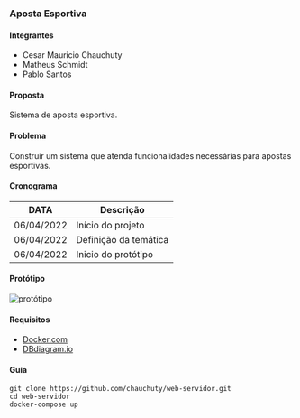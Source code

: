 ### Aposta Esportiva

#### Integrantes
- Cesar Mauricio Chauchuty
- Matheus Schmidt
- Pablo Santos

#### Proposta
Sistema de aposta esportiva.

#### Problema
Construir um sistema que atenda funcionalidades necessárias para apostas esportivas.

#### Cronograma

| DATA       |             Descrição            |
|------------|----------------------------------|
| 06/04/2022 | Início do projeto                |
| 06/04/2022 | Definição da temática            |
| 06/04/2022 | Inicio do protótipo              |



#### Protótipo
![protótipo](./images/prototipo_apresentacao.png "Title")

#### Requisitos
- [Docker.com](https://www.docker.com/)
- [DBdiagram.io](https://dbdiagram.io/)

#### Guia
~~~
git clone https://github.com/chauchuty/web-servidor.git
cd web-servidor
docker-compose up
~~~~
